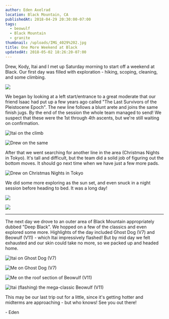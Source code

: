 ```yaml
---
author: Eden Axelrad
location: Black Mountain, CA
publishedAt: 2018-04-29 20:30:00-07:00
tags:
  - beowulf
  - Black Mountain
  - granite
thumbnail: /uploads/IMG_4029%202.jpg
title: One More Weekend at Black
updatedAt: 2018-05-02 18:26:20-07:00
---
```


Drew, Kody, Itai and I met up Saturday morning to start off a weekend at Black. Our first day was filled with exploration - hiking, scoping, cleaning, and some climbing.

![](/uploads/IMG_4029%202.jpg)

We began by looking at a left start/entrance to a great moderate that our friend Isaac had put up a few years ago called "The Last Survivors of the Pleistocene Epoch". The new line follows a blunt arete and joins the same finish jugs. By the end of the session the whole team managed to send! We suspect that these were the 1st through 4th ascents, but we're still waiting on confirmation.

![Itai on the climb](/uploads/IMG_3911%202.jpg)

![Drew on the same](/uploads/IMG_3934%202.jpg)

After that we went searching for another line in the area (Christmas Nights in Tokyo). It's tall and difficult, but the team did a solid job of figuring out the bottom moves. It should go next time when we have just a few more pads.

![Drew on Christmas Nights in Tokyo](/uploads/IMG_3955%202.jpg)

We did some more exploring as the sun set, and even snuck in a night session before heading to bed. It was a long day!

![](/uploads/IMG_4671.jpg)

![](/uploads/IMG_4679.jpg)

---

The next day we drove to an outer area of Black Mountain appropriately dubbed "Deep Black". We hopped on a few of the classics and even explored some more. Highlights of the day included Ghost Dog (V7) and Beowulf (V11) - which Itai impressively flashed! But by mid day we felt exhausted and our skin could take no more, so we packed up and headed home.

![Itai on Ghost Dog (V7)](/uploads/IMG_3971%202.jpg)

![Me on Ghost Dog (V7)](/uploads/IMG_3993%202.jpg)

![Me on the roof section of Beowulf (V11)](/uploads/IMG_4024%202.jpg)

![Itai (flashing) the mega-classic Beowulf (V11)](/uploads/IMG_4008%202.jpg)

This may be our last trip out for a little, since it's getting hotter and midterms are approaching - but who knows! See you out there!

\- Eden
